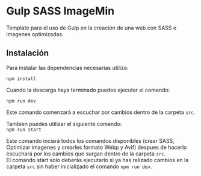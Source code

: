 # Gulp SASS ImageMin
Template para el uso de Gulp en la creación de una web con SASS e imagenes optimizadas.

## Instalación
Para instalar las dependencias necesarias utiliza: <br>

`npm install` <br>

Cuando la descarga haya terminado puedes ejecutar el comando: <br>

`npm run dev` <br>

Este comando comenzará a escuchar por cambios dentro de la carpeta `src`.<br>

Tambien puedes utilizar el siguiente comando: <br>
`npm run start` <br>

Este comando inciará todos los comandos disponibles (crear SASS, Optimizar imagenes y crearles formato Webp y Avif) 
despues de hacerlo escuchará por los cambios que surgan dentro de la carpeta `src`. <br>
El comando start solo deberás ejecutarlo si ya has relizado cambios en la carpeta `src` sin haber inicializado el comando `npm run dev`.
